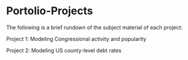 # Portolio-Projects
The following is a brief rundown of the subject material of each project: 

Project 1: 
Modeling Congressional activity and popularity

Project 2: 
Modeling US county-level debt rates

